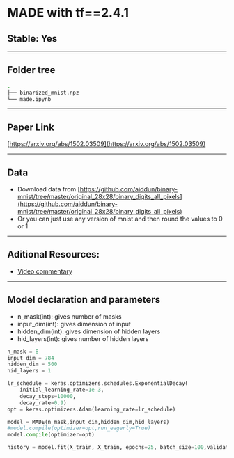 # MADE with tf==2.4.1
## Stable: Yes

---

## Folder tree 
```bash
.
├── binarized_mnist.npz
└── made.ipynb
```

---

## Paper Link
[https://arxiv.org/abs/1502.03509](https://arxiv.org/abs/1502.03509)

---

## Data
* Download data from [https://github.com/aiddun/binary-mnist/tree/master/original_28x28/binary_digits_all_pixels](https://github.com/aiddun/binary-mnist/tree/master/original_28x28/binary_digits_all_pixels)
* Or you can just use any version of mnist and then round the values to 0 or 1

---

## Aditional Resources:
* [Video commentary](https://www.youtube.com/watch?v=7q4ueFiJjAY)

---

## Model declaration and parameters
* n_mask(int): gives number of masks
* input_dim(int): gives dimension of input 
* hidden_dim(int): gives dimension of hidden layers
* hid_layers(int): gives number of hidden layers
```Python
n_mask = 8
input_dim = 784
hidden_dim = 500
hid_layers = 1

lr_schedule = keras.optimizers.schedules.ExponentialDecay(
    initial_learning_rate=1e-3,
    decay_steps=10000,
    decay_rate=0.9)
opt = keras.optimizers.Adam(learning_rate=lr_schedule)

model = MADE(n_mask,input_dim,hidden_dim,hid_layers)
#model.compile(optimizer=opt,run_eagerly=True)
model.compile(optimizer=opt) 

history = model.fit(X_train, X_train, epochs=25, batch_size=100,validation_data=(X_val, X_val))
```

